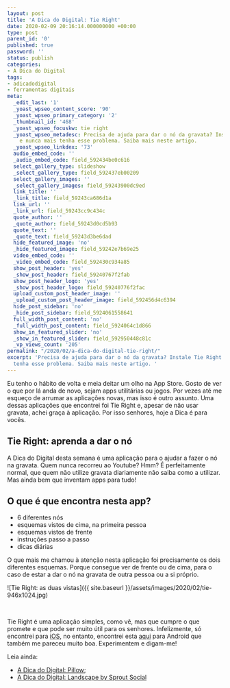 ```yaml
---
layout: post
title: 'A Dica do Digital: Tie Right'
date: 2020-02-09 20:16:14.000000000 +00:00
type: post
parent_id: '0'
published: true
password: ''
status: publish
categories:
- A Dica do Digital
tags:
- adicadodigital
- ferramentas digitais
meta:
  _edit_last: '1'
  _yoast_wpseo_content_score: '90'
  _yoast_wpseo_primary_category: '2'
  _thumbnail_id: '468'
  _yoast_wpseo_focuskw: tie right
  _yoast_wpseo_metadesc: Precisa de ajuda para dar o nó da gravata? Instale Tie Right
    e nunca mais tenha esse problema. Saiba mais neste artigo.
  _yoast_wpseo_linkdex: '73'
  audio_embed_code: ''
  _audio_embed_code: field_592434be0c616
  select_gallery_type: slideshow
  _select_gallery_type: field_592437eb00209
  select_gallery_images: ''
  _select_gallery_images: field_59243900dc9ed
  link_title: ''
  _link_title: field_59243ca686d1a
  link_url: ''
  _link_url: field_59243cc9c434c
  quote_author: ''
  _quote_author: field_59243d0cd5b93
  quote_text: ''
  _quote_text: field_59243d3be6dad
  hide_featured_image: 'no'
  _hide_featured_image: field_59242e7b69e25
  video_embed_code: ''
  _video_embed_code: field_592430c934a85
  show_post_header: 'yes'
  _show_post_header: field_59240767f2fab
  show_post_header_logo: 'yes'
  _show_post_header_logo: field_59240776f2fac
  upload_custom_post_header_image: ''
  _upload_custom_post_header_image: field_592456d4c6394
  hide_post_sidebar: 'no'
  _hide_post_sidebar: field_5924061558641
  full_width_post_content: 'no'
  _full_width_post_content: field_5924064c1d866
  show_in_featured_slider: 'no'
  _show_in_featured_slider: field_592950448c81c
  _vp_views_count: '205'
permalink: "/2020/02/a-dica-do-digital-tie-right/"
excerpt: 'Precisa de ajuda para dar o nó da gravata? Instale Tie Right e nunca mais
  tenha esse problema. Saiba mais neste artigo. '
---
```

Eu tenho o hábito de volta e meia deitar um olho na App Store. Gosto de ver o que por lá anda de novo, sejam apps utilitárias ou jogos. Por vezes até me esqueço de arrumar as aplicações novas, mas isso é outro assunto. Uma dessas aplicações que encontrei foi Tie Right e, apesar de não usar gravata, achei graça à aplicação. Por isso senhores, hoje a Dica é para vocês.

## Tie Right: aprenda a dar o nó

A Dica do Digital desta semana é uma aplicação para o ajudar a fazer o nó na gravata. Quem nunca recorreu ao Youtube? Hmm? É perfeitamente normal, que quem não utilize gravata diariamente não saiba como a utilizar. Mas ainda bem que inventam apps para tudo!

## O que é que encontra nesta app?

- 6 diferentes nós
- esquemas vistos de cima, na primeira pessoa
- esquemas vistos de frente
- instruções passo a passo
- dicas diárias

O que mais me chamou à atenção nesta aplicação foi precisamente os dois diferentes esquemas. Porque consegue ver de frente ou de cima, para o caso de estar a dar o nó na gravata de outra pessoa ou a si próprio.

![Tie Right: as duas vistas]({{ site.baseurl }}/assets/images/2020/02/tie-946x1024.jpg)

&nbsp;

Tie Right é uma aplicação simples, como vê, mas que cumpre o que promete e que pode ser muito útil para os senhores. Infelizmente, só encontrei para [iOS](https://apps.apple.com/us/app/tie-right/id441129355), no entanto, encontrei esta [aqui](https://play.google.com/store/apps/details?id=com.artelplus.howtotie&hl=en_US) para Android que também me pareceu muito boa. Experimentem e digam-me!

Leia ainda:

- [A Dica do Digital: Pillow](/2020/02/a-dica-do-digital-pillow/);
- [A Dica do Digital: Landscape by Sprout Social](/2020/01/a-dica-do-digital-landscape-by-sprout-social/)

